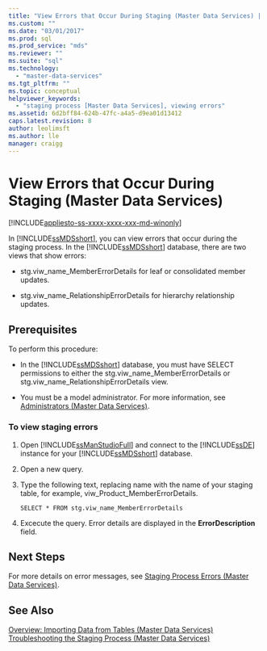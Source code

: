 ```yaml
---
title: "View Errors that Occur During Staging (Master Data Services) | Microsoft Docs"
ms.custom: ""
ms.date: "03/01/2017"
ms.prod: sql
ms.prod_service: "mds"
ms.reviewer: ""
ms.suite: "sql"
ms.technology: 
  - "master-data-services"
ms.tgt_pltfrm: ""
ms.topic: conceptual
helpviewer_keywords: 
  - "staging process [Master Data Services], viewing errors"
ms.assetid: 6d2bff84-624b-47fc-a4a5-d9ea01d13412
caps.latest.revision: 8
author: leolimsft
ms.author: lle
manager: craigg
---
```

# View Errors that Occur During Staging (Master Data Services)

[!INCLUDE[appliesto-ss-xxxx-xxxx-xxx-md-winonly](../includes/appliesto-ss-xxxx-xxxx-xxx-md-winonly.md)]

  In [!INCLUDE[ssMDSshort](../includes/ssmdsshort-md.md)], you can view errors that occur during the staging process. In the [!INCLUDE[ssMDSshort](../includes/ssmdsshort-md.md)] database, there are two views that show errors:  
  
-   stg.viw_name_MemberErrorDetails for leaf or consolidated member updates.  
  
-   stg.viw_name_RelationshipErrorDetails for hierarchy relationship updates.  
  
## Prerequisites  
 To perform this procedure:  
  
-   In the [!INCLUDE[ssMDSshort](../includes/ssmdsshort-md.md)] database, you must have SELECT permissions to either the stg.viw_name_MemberErrorDetails or stg.viw_name_RelationshipErrorDetails view.  
  
-   You must be a model administrator. For more information, see [Administrators &#40;Master Data Services&#41;](../master-data-services/administrators-master-data-services.md).  
  
### To view staging errors  
  
1.  Open [!INCLUDE[ssManStudioFull](../includes/ssmanstudiofull-md.md)] and connect to the [!INCLUDE[ssDE](../includes/ssde-md.md)] instance for your [!INCLUDE[ssMDSshort](../includes/ssmdsshort-md.md)] database.  
  
2.  Open a new query.  
  
3.  Type the following text, replacing name with the name of your staging table, for example, viw_Product_MemberErrorDetails.  
  
     `SELECT * FROM stg.viw_name_MemberErrorDetails`  
  
4.  Excecute the query. Error details are displayed in the **ErrorDescription** field.  
  
## Next Steps  
 For more details on error messages, see [Staging Process Errors &#40;Master Data Services&#41;](../master-data-services/staging-process-errors-master-data-services.md).  
  
## See Also  
 [Overview: Importing Data from Tables &#40;Master Data Services&#41;](../master-data-services/overview-importing-data-from-tables-master-data-services.md)   
 [Troubleshooting the Staging Process (Master Data Services)](http://social.technet.microsoft.com/wiki/contents/articles/troubleshooting-the-staging-process-master-data-services.aspx)  
  
  
